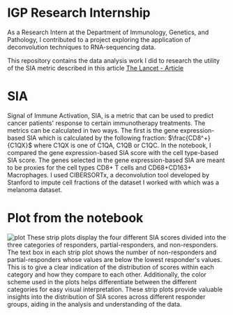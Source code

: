 # IGP Research Internship
As a Research Intern at the Department of Immunology, Genetics, and Pathology, I contributed to a project exploring the application of deconvolution techniques to RNA-sequencing data.

This repository contains the data analysis work I did to research the utility of the SIA metric described in this article [The Lancet - Article](https://www.thelancet.com/journals/ebiom/article/PIIS2352-3964(23)00017-8/fulltext#:~:text=By%20combining%20the%20prognostic%20information,%2Dof%2Dart%20immune%20score.)

# SIA 
Signal of Immune Activation, SIA, is a metric that can be used to predict cancer patients' response to certain immunotherapy treatments. The metrics can be calculated in two ways. The first is the gene expression-based SIA which is calculated by the following fraction:
$\frac{CD8^+}{C1QX}$
where C1QX is one of C1QA, C1QB or C1QC. In the notebook, I compared the gene expression-based SIA score with the cell type-based SIA score. The genes selected in the gene expression-based SIA are meant to be proxies for the cell types CD8+ T cells and CD68+CD163+ Macrophages. I used CIBERSORTx, a deconvolution tool developed by Stanford to impute cell fractions of the dataset I worked with which was a melanoma dataset. 

# Plot from the notebook
![plot](https://i.postimg.cc/V67DGZn6/fig-5-plot.png)
These strip plots display the four different SIA scores divided into the three categories of responders, partial-responders, and non-responders. The text box in each strip plot shows the number of non-responders and partial-responders whose values are below the lowest responder's values. This is to give a clear indication of the distribution of scores within each category and how they compare to each other. Additionally, the color scheme used in the plots helps differentiate between the different categories for easy visual interpretation. These strip plots provide valuable insights into the distribution of SIA scores across different responder groups, aiding in the analysis and understanding of the data.
